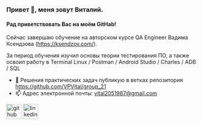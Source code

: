 ### Привет 👋, меня зовут Виталий.
#### Рад приветствовать Вас на моём  GitHab!
Сейчас завершаю обучение на авторском курсе QA Engineer Вадима Ксендзова (https://ksendzov.com/).

За период обучения изучил основы теории тестирования ПО, а также освоил работу в Terminal Linux / Postman / Android Studio / Charles / ADB / SQL

- 🤔 Решения практических задач публикую в ветках репозитория https://github.com/VPVital/group_21 
- 📫 Адрес электронной почты: vital2051987@gmail.com 


[<img src='https://cdn.jsdelivr.net/npm/simple-icons@3.0.1/icons/github.svg' alt='github' height='40'>](https://github.com/VPVital/group_21)  [<img src='https://cdn.jsdelivr.net/npm/simple-icons@3.0.1/icons/linkedin.svg' alt='linkedin' height='40'>](https://www.linkedin.com/in/vitaliy-poluyan/) 
